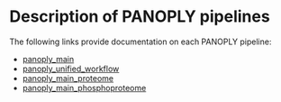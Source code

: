 # Description of PANOPLY pipelines

The following links provide documentation on each PANOPLY pipeline:

* [panoply_main](./Pipelines%3A-panoply_main)
* [panoply_unified_workflow](./Pipelines%3A-panoply_unified_workflow)
* [panoply_main_proteome](./Pipelines%3A-panoply_main_proteome)
* [panoply_main_phosphoproteome](./Pipelines%3A-panoply_main_phosphoproteome)
